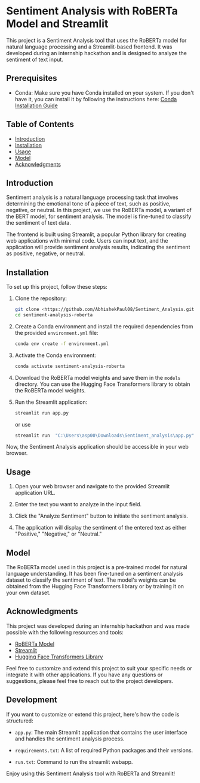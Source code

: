 # Sentiment Analysis with RoBERTa Model and Streamlit



This project is a Sentiment Analysis tool that uses the RoBERTa model for natural language processing and a Streamlit-based frontend. It was developed during an internship hackathon and is designed to analyze the sentiment of text input.

## Prerequisites

- Conda: Make sure you have Conda installed on your system. If you don't have it, you can install it by following the instructions here: [Conda Installation Guide](https://docs.conda.io/projects/conda/en/latest/user-guide/install/index.html)

## Table of Contents
- [Introduction](#introduction)
- [Installation](#installation)
- [Usage](#usage)
- [Model](#model)
- [Acknowledgments](#acknowledgments)

## Introduction
Sentiment analysis is a natural language processing task that involves determining the emotional tone of a piece of text, such as positive, negative, or neutral. In this project, we use the RoBERTa model, a variant of the BERT model, for sentiment analysis. The model is fine-tuned to classify the sentiment of text data.

The frontend is built using Streamlit, a popular Python library for creating web applications with minimal code. Users can input text, and the application will provide sentiment analysis results, indicating the sentiment as positive, negative, or neutral.

## Installation
To set up this project, follow these steps:

1. Clone the repository:
   ```bash
   git clone <https://github.com/AbhishekPaul08/Sentiment_Analysis.git>
   cd sentiment-analysis-roberta
   ```

2. Create a Conda environment and install the required dependencies from the provided `environment.yml` file:
   ```bash
   conda env create -f environment.yml
   ```

3. Activate the Conda environment:
   ```bash
   conda activate sentiment-analysis-roberta
   ```

4. Download the RoBERTa model weights and save them in the `models` directory. You can use the Hugging Face Transformers library to obtain the RoBERTa model weights.

5. Run the Streamlit application:
   ```bash
   streamlit run app.py
   ```
   or use 
   ```bash
   streamlit run  "C:\Users\asp00\Downloads\Sentiment_analysis\app.py"
   ```

Now, the Sentiment Analysis application should be accessible in your web browser.

## Usage
1. Open your web browser and navigate to the provided Streamlit application URL.

2. Enter the text you want to analyze in the input field.

3. Click the "Analyze Sentiment" button to initiate the sentiment analysis.

4. The application will display the sentiment of the entered text as either "Positive," "Negative," or "Neutral."

## Model
The RoBERTa model used in this project is a pre-trained model for natural language understanding. It has been fine-tuned on a sentiment analysis dataset to classify the sentiment of text. The model's weights can be obtained from the Hugging Face Transformers library or by training it on your own dataset.

## Acknowledgments
This project was developed during an internship hackathon and was made possible with the following resources and tools:

- [RoBERTa Model](https://huggingface.co/transformers/model_doc/roberta.html)
- [Streamlit](https://www.streamlit.io/)
- [Hugging Face Transformers Library](https://huggingface.co/transformers/)

Feel free to customize and extend this project to suit your specific needs or integrate it with other applications. If you have any questions or suggestions, please feel free to reach out to the project developers.

## Development

If you want to customize or extend this project, here's how the code is structured:

- `app.py`: The main Streamlit application that contains the user interface and handles the sentiment analysis process.

- `requirements.txt`: A list of required Python packages and their versions.

- `run.txt`: Command to run the streamlit webapp.

Enjoy using this Sentiment Analysis tool with RoBERTa and Streamlit!
